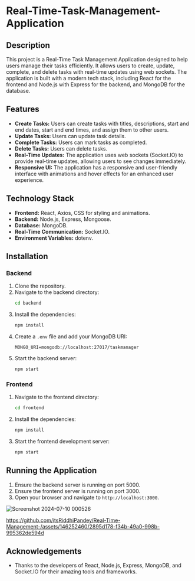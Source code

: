 # Real-Time-Task-Management-Application

## Description

This project is a Real-Time Task Management Application designed to help users manage their tasks efficiently. It allows users to create, update, complete, and delete tasks with real-time updates using web sockets. The application is built with a modern tech stack, including React for the frontend and Node.js with Express for the backend, and MongoDB for the database.

## Features

- **Create Tasks:** Users can create tasks with titles, descriptions, start and end dates, start and end times, and assign them to other users.
- **Update Tasks:** Users can update task details.
- **Complete Tasks:** Users can mark tasks as completed.
- **Delete Tasks:** Users can delete tasks.
- **Real-Time Updates:** The application uses web sockets (Socket.IO) to provide real-time updates, allowing users to see changes immediately.
- **Responsive UI:** The application has a responsive and user-friendly interface with animations and hover effects for an enhanced user experience.

## Technology Stack

- **Frontend:** React, Axios, CSS for styling and animations.
- **Backend:** Node.js, Express, Mongoose.
- **Database:** MongoDB.
- **Real-Time Communication:** Socket.IO.
- **Environment Variables:** dotenv.

## Installation

### Backend

1. Clone the repository.
2. Navigate to the backend directory:
    ```bash
    cd backend
    ```
3. Install the dependencies:
    ```bash
    npm install
    ```
4. Create a `.env` file and add your MongoDB URI:
    ```
    MONGO_URI=mongodb://localhost:27017/taskmanager
    ```
5. Start the backend server:
    ```bash
    npm start
    ```

### Frontend

1. Navigate to the frontend directory:
    ```bash
    cd frontend
    ```
2. Install the dependencies:
    ```bash
    npm install
    ```
3. Start the frontend development server:
    ```bash
    npm start
    ```

## Running the Application

1. Ensure the backend server is running on port 5000.
2. Ensure the frontend server is running on port 3000.
3. Open your browser and navigate to `http://localhost:3000`.

![Screenshot 2024-07-10 000526](https://github.com/itsRiddhiPandey/Real-Time-Management-/assets/146252460/77a09163-1467-4964-9e59-eef6db79a810)


https://github.com/itsRiddhiPandey/Real-Time-Management-/assets/146252460/2895d178-f34b-49a0-998b-995362de594d


## Acknowledgements

- Thanks to the developers of React, Node.js, Express, MongoDB, and Socket.IO for their amazing tools and frameworks.

